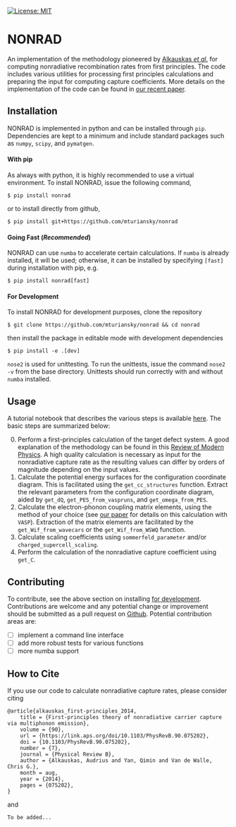 [![License: MIT](https://img.shields.io/badge/License-MIT-yellow.svg)](https://opensource.org/licenses/MIT)

# NONRAD

An implementation of the methodology pioneered by [Alkauskas *et al.*](https://doi.org/10.1103/PhysRevB.90.075202) for computing nonradiative recombination rates from first principles.
The code includes various utilities for processing first principles calculations and preparing the input for computing capture coefficients.
More details on the implementation of the code can be found in [our recent paper]().

## Installation
NONRAD is implemented in python and can be installed through `pip`.
Dependencies are kept to a minimum and include standard packages such as `numpy`, `scipy`, and `pymatgen`.

#### With pip
As always with python, it is highly recommended to use a virtual environment.
To install NONRAD, issue the following command,
```
$ pip install nonrad
```
or to install directly from github,
```
$ pip install git+https://github.com/mturiansky/nonrad
```

#### Going Fast (*Recommended*)
NONRAD can use `numba` to accelerate certain calculations.
If `numba` is already installed, it will be used;
otherwise, it can be installed by specifying `[fast]` during installation with pip, e.g.
```
$ pip install nonrad[fast]
```

#### For Development
To install NONRAD for development purposes, clone the repository
```
$ git clone https://github.com/mturiansky/nonrad && cd nonrad
```
then install the package in editable mode with development dependencies
```
$ pip install -e .[dev]
```
`nose2` is used for unittesting.
To run the unittests, issue the command `nose2 -v` from the base directory.
Unittests should run correctly with and without `numba` installed.

## Usage
A tutorial notebook that describes the various steps is available [here](https://github.com/mturiansky/nonrad/blob/master/notebooks/tutorial.ipynb).
The basic steps are summarized below:

0. Perform a first-principles calculation of the target defect system. A good explanation of the methodology can be found in this [Review of Modern Physics](http://dx.doi.org/10.1103/RevModPhys.86.253). A high quality calculation is necessary as input for the nonradiative capture rate as the resulting values can differ by orders of magnitude depending on the input values.
1. Calculate the potential energy surfaces for the configuration coordinate diagram. This is facilitated using the `get_cc_structures` function. Extract the relevant parameters from the configuration coordinate diagram, aided by `get_dQ`, `get_PES_from_vaspruns`, and `get_omega_from_PES`.
2. Calculate the electron-phonon coupling matrix elements, using the method of your choice (see [our paper]() for details on this calculation with `VASP`). Extraction of the matrix elements are facilitated by the `get_Wif_from_wavecars` or the `get_Wif_from_WSWQ` function.
3. Calculate scaling coefficients using `sommerfeld_parameter` and/or `charged_supercell_scaling`.
4. Perform the calculation of the nonradiative capture coefficient using `get_C`.

## Contributing
To contribute, see the above section on installing [for development](#for-development).
Contributions are welcome and any potential change or improvement should be submitted as a pull request on [Github](https://github.com/mturiansky/nonrad/pulls).
Potential contribution areas are:
 - [ ] implement a command line interface
 - [ ] add more robust tests for various functions
 - [ ] more numba support

## How to Cite
If you use our code to calculate nonradiative capture rates, please consider citing
```
@article{alkauskas_first-principles_2014,
	title = {First-principles theory of nonradiative carrier capture via multiphonon emission},
	volume = {90},
	url = {https://link.aps.org/doi/10.1103/PhysRevB.90.075202},
	doi = {10.1103/PhysRevB.90.075202},
	number = {7},
	journal = {Physical Review B},
	author = {Alkauskas, Audrius and Yan, Qimin and Van de Walle, Chris G.},
	month = aug,
	year = {2014},
	pages = {075202},
}
```
and
```
To be added...
```
